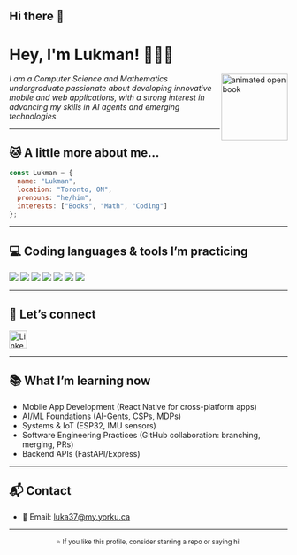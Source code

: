 ## Hi there 👋

<div align="left">
  <h1>Hey, I'm Lukman! 👨🏻‍💻</h1>
</div>

<!-- Animated book (royalty-free, Wikimedia Commons). Replace link if you want another -->
<img align="right" alt="animated open book" height="120"
     src="https://upload.wikimedia.org/wikipedia/commons/e/e6/BookGIF.gif" />

<p><em>I am a Computer Science and Mathematics undergraduate passionate about developing innovative mobile and web applications, with a strong interest in advancing my skills in AI agents and emerging technologies.</em></p>

---

## 🐱 A little more about me…

```js
const Lukman = {
  name: "Lukman",
  location: "Toronto, ON",
  pronouns: "he/him",
  interests: ["Books", "Math", "Coding"]
};
```
---

## 💻 Coding languages & tools I’m practicing
<p>
  <img src="https://img.shields.io/badge/HTML5-E34F26?logo=html5&logoColor=white" />
  <img src="https://img.shields.io/badge/Java-007396?logo=openjdk&logoColor=white" />
  <img src="https://img.shields.io/badge/JavaScript-F7DF1E?logo=javascript&logoColor=black" />
  <img src="https://img.shields.io/badge/Python-3776AB?logo=python&logoColor=white" />
  <img src="https://img.shields.io/badge/Anaconda-44A833?logo=anaconda&logoColor=white" />
  <img src="https://img.shields.io/badge/NPM-CB3837?logo=npm&logoColor=white" />
  <img src="https://img.shields.io/badge/MySQL-4479A1?logo=mysql&logoColor=white" />
</p>

---

## 🤝 Let’s connect
<p>
  <a href="https://www.linkedin.com/in/lukman-abdul-samadh-8046bb292/"><img alt="LinkedIn" height="32" src="https://img.shields.io/badge/LinkedIn-0A66C2?logo=linkedin&logoColor=white" /></a>
</p>

---

## 📚 What I’m learning now
- Mobile App Development (React Native for cross-platform apps)
- AI/ML Foundations (AI-Gents, CSPs, MDPs)
- Systems & IoT (ESP32, IMU sensors)
- Software Engineering Practices (GitHub collaboration: branching, merging, PRs)
- Backend APIs (FastAPI/Express)  

---

## 📬 Contact
- 📧 Email: luka37@my.yorku.ca  
---

<p align="center">
  <sub>⭐ If you like this profile, consider starring a repo or saying hi!</sub>
</p>

